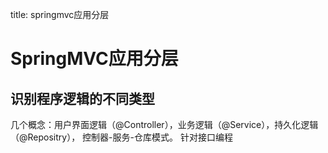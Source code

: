 title: springmvc应用分层 

#  SpringMVC应用分层 
##  识别程序逻辑的不同类型 
几个概念：用户界面逻辑（@Controller），业务逻辑（@Service），持久化逻辑（@Repositry），
控制器-服务-仓库模式。
针对接口编程
